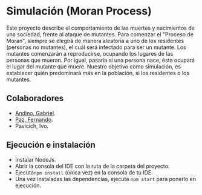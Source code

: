 # Simulación (Moran Process)

<p>Este proyecto describe el comportamiento de las muertes y nacimientos de una sociedad, frente al ataque de mutantes.
Para comenzar el "Proceso de Moran", siempre se elegirá de manera aleatoria a uno de los residentes (personas no mutantes), el cuál será infectado para ser un mutante.
Los mutantes comenzarán a reproducirse, ocupando los lugares de las personas que mueran. Por igual, pasaría si una persona nace, ésta ocupará el lugar del mutante que muere.
Nuestro objetivo como simulación, es establecer quién predominará más en la población, si los residentes o los mutantes.</p>

## Colaboradores
* [Andino, Gabriel](https://github.com/andinogabriel).
* [Paz, Fernando](https://github.com/Syferk).
* Pavicich, Ivo.

## Ejecución e instalación
* Instalar NodeJs.
* Abrir la consola del IDE con la ruta de la carpeta del proyecto.
* Ejecuta`npm install` (única vez) en la consola de tu IDE.
* Una vez instaladas las dependencias, ejecuta `npm start` para ponerlo en ejecución.

